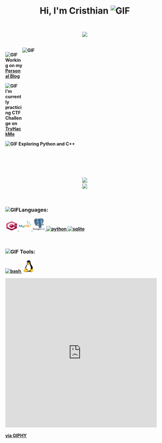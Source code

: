 <h1>
</h1>
<h1 align="center">
<b> Hi, I'm Cristhian <b><img src="https://media.giphy.com/media/Ii4jfLGmdmWWhcVTG3/giphy.gif" width="30" alt="GIF">
</h1>

<br>

<p align="center">
  <img src="https://readme-typing-svg.herokuapp.com/?lines=Cybersecurity+Student&font=Fira%20Code&center=true&width=380&height=50&color=0EF7F7">
</p>


<br />
<img align="right" height="270px" width="450px" alt="GIF" src="https://media.giphy.com/media/6utNxL2fGvEL5tFBZr/giphy.gif">


<img src="https://media.giphy.com/media/ibXW0RPKgrtHgxg8gV/giphy.gif" width="30" alt="GIF"><b> Working on my [Personal Blog](https://cristhianmt.github.io)<b>
<br>

<img src="https://media.giphy.com/media/yKKMaXHvwXoATvXUls/giphy-downsized-large.gif" width="30" alt="GIF"><b> I’m currently practicing CTF Challenge on [TryHackMe](https://tryhackme.com/p/Bl34k)<b>

<img src="https://media.giphy.com/media/3o85xp2UheCHZNPCbC/giphy.gif" width="30" alt="GIF"><b> Exploring Python and C++<b>
<br>
<br>
<br>
<br>
<br>
<br>


<p align="center" >
<a href="https://github.com/anuraghazra/github-readme-stats"> 
    <img  src="https://github-readme-stats.vercel.app/api?username=cristhianmt&&show_icons=true&theme=codeSTACKr"/>
  </a>
<br>
<a href="https://github.com/anuraghazra/github-readme-stats"> 
    <img  src="https://github-readme-stats.vercel.app/api/top-langs/?username=cristhianmt&layout=compact&&theme=codeSTACKr"/>
  </a>
</p>

<br>

<h3 align="left"><img src="https://media.giphy.com/media/lm79UYhHtMhDq/giphy.gif" width="30" alt="GIF"><b>Languages:</b></h3></a>
<p align="left">

<a href="https://www.w3schools.com/cpp/" target="_blank" rel="noreferrer"> <img src="https://raw.githubusercontent.com/devicons/devicon/master/icons/cplusplus/cplusplus-original.svg" alt="cplusplus" width="40" height="30"/> </a> 
<a href="https://www.mysql.com/" target="_blank" rel="noreferrer"> <img src="https://raw.githubusercontent.com/devicons/devicon/master/icons/mysql/mysql-original-wordmark.svg" alt="mysql" width="40" height="40"/> </a> <a href="https://www.postgresql.org" target="_blank" rel="noreferrer"> <img src="https://raw.githubusercontent.com/devicons/devicon/master/icons/postgresql/postgresql-original-wordmark.svg" alt="postgresql" width="40" height="40"/> </a> 
<a href="https://www.python.org" target="_blank" rel="noreferrer"> <img src="https://img.icons8.com/color/48/000000/python--v1.png" alt="python" width="40" height="40"/> </a>
<a href="https://www.sqlite.org/" target="_blank" rel="noreferrer"> <img src="https://www.vectorlogo.zone/logos/sqlite/sqlite-icon.svg" alt="sqlite" width="40" height="40"/> </a> 
</p>

<br>
<h3 align="left"><img src="https://media.giphy.com/media/3o85xJFQ8WcjWeBLoY/giphy.gif" width="30" alt="GIF"> <b>Tools:</b></h3>
<p align="left"> 

<a href="https://www.gnu.org/software/bash/" target="_blank" rel="noreferrer"> <img src="https://img.icons8.com/plasticine/100/000000/bash.png" alt="bash" width="50" height="50"/> </a> 
<a href="https://www.linux.org/" target="_blank" rel="noreferrer"> <img src="https://raw.githubusercontent.com/devicons/devicon/master/icons/linux/linux-original.svg" alt="linux" width="40" height="40"/> </a>

</p>





<iframe src="https://giphy.com/embed/Ii4jfLGmdmWWhcVTG3" width="480" height="474" frameBorder="0" class="giphy-embed" allowFullScreen></iframe><p><a href="https://giphy.com/gifs/space-planet-orbit-Ii4jfLGmdmWWhcVTG3">via GIPHY</a></p>